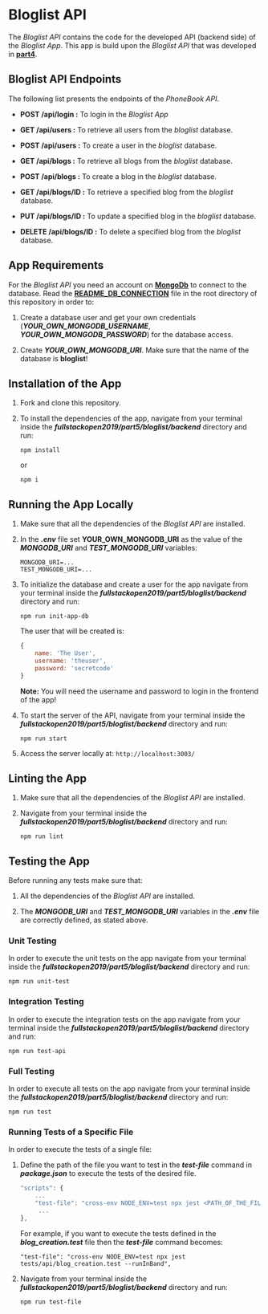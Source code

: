 # Bloglist API

The *Bloglist API* contains the code for the developed API (backend side) of the *Bloglist App*. This app is build upon the
*Bloglist API* that was developed in [**part4**](https://github.com/katerina-tziala/fullstackopen2019/tree/master/part4/bloglist). 

## Bloglist API Endpoints

The following list presents the endpoints of the *PhoneBook API*.

- **POST /api/login :** To login in the *Bloglist App*

- **GET /api/users :** To retrieve all users from the *bloglist* database.

- **POST /api/users :** To create a user in the *bloglist* database.

- **GET /api/blogs :** To retrieve all blogs from the *bloglist* database.

- **POST /api/blogs :** To create a blog in the *bloglist* database.

- **GET /api/blogs/ID :** To retrieve a specified blog from the *bloglist* database.

- **PUT /api/blogs/ID :** To update a specified blog in the *bloglist* database.

- **DELETE /api/blogs/ID :** To delete a specified blog from the *bloglist* database.

## App Requirements

For the *Bloglist API* you need an account on [**MongoDb**](https://www.mongodb.com/cloud) to connect to the database. Read the [**README_DB_CONNECTION**](https://github.com/katerina-tziala/fullstackopen2019/blob/master/README_DB_CONNECTION.md) file in the root directory of this repository in order to: 

1. Create a database user and get your own credentials (***YOUR_OWN_MONGODB_USERNAME***, ***YOUR_OWN_MONGODB_PASSWORD***) for the database access.

2. Create ***YOUR_OWN_MONGODB_URI***. Make sure that the name of the database is **bloglist**!

## Installation of the App

1. Fork and clone this repository.

2. To install the dependencies of the app, navigate from your terminal inside the ***fullstackopen2019/part5/bloglist/backend*** directory and run:

    ```
    npm install
    ```

    or

    ```
    npm i
    ```

## Running the App Locally

1. Make sure that all the dependencies of the *Bloglist API* are installed.

2. In the ***.env*** file set **YOUR_OWN_MONGODB_URI** as the value of the ***MONGODB_URI*** and ***TEST_MONGODB_URI*** variables:
   
    ```
    MONGODB_URI=...
    TEST_MONGODB_URI=...
    ```

3.  To initialize the database and create a user for the app navigate from your terminal inside the ***fullstackopen2019/part5/bloglist/backend***  directory and run:
    ```
    npm run init-app-db
    ```
    The user that will be created is:
    ```javascript
    {
        name: 'The User',
        username: 'theuser',
        password: 'secretcode'
    }
    ```

    **Note:** You will need the username and password to login in the frontend of the app!

4. To start the server of the API, navigate from your terminal inside the ***fullstackopen2019/part5/bloglist/backend*** directory and run:

    ```
    npm run start
    ```

5. Access the server locally at: ```http://localhost:3003/```

## Linting the App

1. Make sure that all the dependencies of the *Bloglist API* are installed.

2. Navigate from your terminal inside the ***fullstackopen2019/part5/bloglist/backend*** directory and run:

    ```
    npm run lint
    ```

## Testing the App

Before running any tests make sure that:

1. All the dependencies of the *Bloglist API* are installed.

2. The ***MONGODB_URI*** and ***TEST_MONGODB_URI*** variables in the  ***.env*** file are correctly defined, as stated above.

### Unit Testing

In order to execute the unit tests on the app navigate from your terminal inside the ***fullstackopen2019/part5/bloglist/backend*** directory and run:

```
npm run unit-test
```

### Integration Testing

In order to execute the integration tests on the app navigate from your terminal inside the ***fullstackopen2019/part5/bloglist/backend*** directory and run:

```
npm run test-api
```

### Full Testing

In order to execute all tests on the app navigate from your terminal inside the ***fullstackopen2019/part5/bloglist/backend*** directory and run:

```
npm run test
```

### Running Tests of a Specific File

In order to execute the tests of a single file:

1. Define the path of the file you want to test in the ***test-file*** command  in ***package.json*** to execute the tests of the desired file.
    ```javascript
    "scripts": {
        ...
        "test-file": "cross-env NODE_ENV=test npx jest <PATH_OF_THE_FILE> --runInBand",
         ...
    },
    ```

    For example, if you want to execute the tests defined in the ***blog_creation.test*** file then the ***test-file*** command becomes:

    ```
    "test-file": "cross-env NODE_ENV=test npx jest tests/api/blog_creation.test --runInBand",
    ```

2. Navigate from your terminal inside the ***fullstackopen2019/part5/bloglist/backend*** directory and run:

    ```
    npm run test-file
    ```